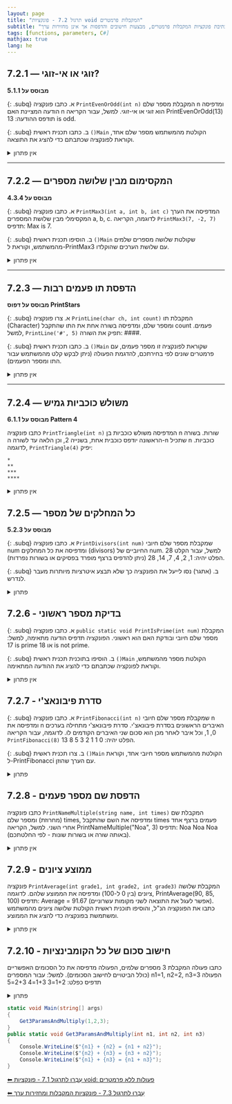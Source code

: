 ```yaml
---
layout: page
title: "תרגול 7.2 - פונקציות void המקבלות פרמטרים"
subtitle: "תרגול בכתיבת פונקציות המקבלות פרמטרים, מבצעות חישובים והדפסות אך אינן מחזירות ערך"
tags: [functions, parameters, C#]
mathjax: true
lang: he
---
```


## 7.2.1 — זוגי או אי-זוגי?
**מבוסס על 5.1.1**

{: .subq}
א. כתבו פונקציה `PrintEvenOrOdd(int n)` המקבלת מספר שלם n ומדפיסה הודעה המציינת האם n הוא זוגי או אי-זוגי. למשל, עבור הקריאה PrintEvenOrOdd(13) תודפס ההודעה: 13 is odd.

{: .subq}
ב. כתבו תכנית ראשית `()Main` הקולטת מהמשתמש מספר שלם אחד, וקוראת לפונקציה שכתבתם כדי להציג את התוצאה. 

<details markdown="1"><summary>אין פתרון</summary></details>

---

## 7.2.2 — המקסימום מבין שלושה מספרים
**מבוסס על 4.3.4**

{: .subq}
א. כתבו פונקציה `PrintMax3(int a, int b, int c)` המדפיסה את הערך המקסימלי מבין שלושת המספרים a, b, c. לדוגמה, הקריאה `PrintMax3(7, -2, 7)` תדפיס: Max is 7.

{: .subq}
ב. הוסיפו תכנית ראשית `()Main` שקולטת שלושה מספרים שלמים מהמשתמש, וקוראת ל-PrintMax3 עם שלושת הערכים שהוקלדו. 

<details markdown="1"><summary>אין פתרון</summary></details>

---

## 7.2.3 — הדפסת תו פעמים רבות
**מבוסס על דפוס PrintStars**

{: .subq}
א. צרו פונקציה `PrintLine(char ch, int count)` המקבלת תו (Character) ומספר שלם, ומדפיסה בשורה אחת את התו שהתקבל count פעמים. למשל, `PrintLine('#', 5)` תפיק את השורה: ####.

{: .subq}
ב. כתבו תכנית ראשית `()Main` שקוראת לפונקציה זו מספר פעמים, עם פרמטרים שונים לפי בחירתכם, להדגמת הפעולה (ניתן לבקש קלט מהמשתמש עבור התו ומספר הפעמים). 

<details markdown="1"><summary>אין פתרון</summary></details>

---

## 7.2.4 — משולש כוכביות גמיש
**מבוסס על 6.1.1 Pattern 4**

כתבו פונקציה `PrintTriangle(int n)` המדפיסה משולש כוכביות בן n שורות. בשורה הראשונה יודפס כוכבית אחת, בשנייה 2, וכן הלאה עד לשורה ה-n שתכיל n כוכביות. לדוגמה, `PrintTriangle(4)` יפיק:

```
*  
**  
***  
****  
```

<details markdown="1"><summary>אין פתרון</summary></details>


## 7.2.5 — כל המחלקים של מספר
**מבוסס על 5.2.3**

{: .subq}
א. כתבו פונקציה `PrintDivisors(int num)` שמקבלת מספר שלם חיובי num ומדפיסה את כל המחלקים (divisors) החיוביים של num. למשל, עבור הקלט 28 הפלט יהיה: 1, 2, 4, 7, 14, 28 (ניתן להדפיס ברצף מופרד בפסיקים או בשורות נפרדות).

{: .subq}
ב. (אתגר) נסו לייעל את הפונקציה כך שלא תבצע איטרציות מיותרות מעבר לנדרש. 

<details markdown="1"><summary>פתרון</summary> 

{% highlight csharp linenos %}public static void PrintDivisors(int num)
{
    for (int candidate = 1; candidate <= num; candidate++)
    {
        if (num % candidate == 0)
            Console.Write(candidate + " ");
    }
    Console.WriteLine();
}

{% endhighlight %} 

</details>



## 7.2.6 - בדיקת מספר ראשוני

{: .subq}
א. כתבו פונקציה `public static void PrintIsPrime(int num)` המקבלת מספר שלם חיובי ובודקת האם הוא ראשוני. הפונקציה תדפיס הודעה מתאימה, למשל: 17 is prime או 18 is not prime.

{: .subq}
ב. הוסיפו בתוכנית תכנית ראשית `()Main` הקולטת מספר מהמשתמש, וקוראת לפונקציה שכתבתם כדי להציג את ההודעה המתאימה. 

<details markdown="1"><summary>אין פתרון</summary></details>

## 7.2.7 - סדרת פיבונאצ'י

{: .subq}
א. כתבו פונקציה `PrintFibonacci(int n)` שמקבלת מספר שלם חיובי n ומדפיסה את n האיברים הראשונים בסדרת פיבונאצ'י. סדרת פיבונאצ'י מתחילה בערכים 0, 1, וכל איבר לאחר מכן הוא סכום שני האיברים הקודמים לו. לדוגמה, עבור הקריאה `PrintFibonacci(8)` הפלט יהיה: 0 1 1 2 3 5 8 13.

{: .subq}
ב. צרו תכנית ראשית `()Main` הקולטת מהמשתמש מספר חיובי אחד, וקוראת ל-PrintFibonacci עם הערך שהוזן. 

<details markdown="1"><summary>פתרון</summary> 

{% highlight csharp linenos %}public static void PrintFibonacci(int n)
{
    int a = 0, b = 1;
    for (int i = 1; i <= n; i++)
    {
        Console.Write($" {a}");
        int next = a + b;
        a = b;
        b = next;
    }
    Console.WriteLine();
}
{% endhighlight %} 

</details>

## 7.2.8 - הדפסת שם מספר פעמים
כתבו פונקציה `PrintNameMultiple(string name, int times)` המקבלת שם (מחרוזת) ומספר שלם times, ומדפיסה את השם שהתקבל times פעמים ברצף אחד אחרי השני. למשל, הקריאה PrintNameMultiple("Noa", 3) תדפיס: Noa Noa Noa (באותה שורה או בשורות שונות - לפי החלטתכם). 

<details markdown="1"><summary>אין פתרון</summary></details>

## 7.2.9 - ממוצע ציונים
פונקציה `PrintAverage(int grade1, int grade2, int grade3)` המקבלת שלושה ציונים (בין 0 ל-100) ומדפיסה את הממוצע שלהם. לדוגמה, PrintAverage(90, 85, 100) תדפיס: Average = 91.67 (אפשר לעגל את התוצאה לשני מקומות עשרוניים). כתבו את הפונקציה הנ"ל, והוסיפו תוכנית ראשית הקולטת שלושה ציונים מהמשתמש ומשתמשת בפונקציה כדי להציג את הממוצע. 

<details markdown="1"><summary>אין פתרון</summary></details>



## 7.2.10 - חישוב סכום של כל הקומבינציות
כתבו פעולה המקבלת 3 מספרים שלמים, הפעולה מדפיסה את כל הסכומים האפשריים (כולל הביטויים לחישוב הסכומים).
למשל: עבור המספרים n1=1, n2=2, n3=3 הפעולה תדפיס כפלט:
1+2=3
1+3=4
2+3=5


<details markdown="1"><summary>פתרון</summary></details>

```csharp
static void Main(string[] args)
{
    Get3ParamsAndMultiply(1,2,3);
}
public static void Get3ParamsAndMultiply(int n1, int n2, int n3)
{
    Console.WriteLine($"{n1} + {n2} = {n1 + n2}");
    Console.WriteLine($"{n2} + {n3} = {n3 + n2}");
    Console.WriteLine($"{n1} + {n3} = {n1 + n3}");
}
```

[⬅ עִבְרוּ לתרגול 7.1 - פונקציות void: פעולות ללא פרמטרים](/cs2/Chapter7Ex7.1)

[⬅ עִבְרוּ לתרגול 7.3 - פונקציות המקבלות ומחזירות ערך](/cs2/Chapter7Ex7.3)